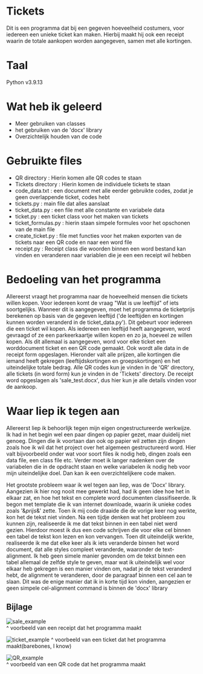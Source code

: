# Tickets
Dit is een programma dat bij een gegeven hoeveelheid costumers, voor iedereen een unieke ticket kan maken.
Hierbij maakt hij ook een receipt waarin de totale aankopen worden aangegeven, samen met alle kortingen.

# Taal
Python v3.9.13

# Wat heb ik geleerd

 * Meer gebruiken van classes
 * het gebruiken van de 'docx' library
 * Overzichtelijk houden van de code
 

# Gebruikte files

 * QR directory : Hierin komen alle QR codes te staan
 * Tickets directory : Hierin komen de individuele tickets te staan
 * code_data.txt : een document met alle eerder gebruikte codes, zodat je geen overlappende ticket, codes hebt
 * tickets.py : main file dat alles aanslaat
 * ticket_data.py : een file met alle constante en variabele data
 * ticket.py : een ticket class voor het maken van tickets
 * ticket_formulas.py : hierin staan simpele formules voor het opschonen van de main file
 * create_ticket.py : file met functies voor het maken exporten van de tickets naar een QR code en naar een word file
 * receipt.py : Receipt class die woorden binnen een word bestand kan vinden en veranderen naar variablen die je een een    receipt wil hebben


# Bedoeling van het programma

Allereerst vraagt het programma naar de hoeveelheid mensen die tickets willen kopen. Voor iedereen komt de vraag "Wat is uw leeftijd" of iets soortgelijks. Wanneer dit is aangegeven, moet het programma de ticketprijs berekenen op basis van de gegeven leeftijd ('de leeftijden en kortingen kunnen worden veranderd in de ticket_data.py'). Dit gebeurt voor iedereen die een ticket wil kopen. Als iedereen een leeftijd heeft aangegeven, word gevraagd of ze een parkeerkaartje willen kopen en zo ja, hoeveel ze willen kopen. Als dit allemaal is aangegeven, word voor elke ticket een worddocument ticket en een QR code gemaakt. Ook wordt alle data in de receipt form opgeslagen. Hieronder valt alle prijzen, alle kortingen die iemand heeft gekregen (leeftijdskortingen en groepskortingen) en het uiteindelijke totale bedrag. Alle QR codes kun je vinden in de 'QR' directory, alle tickets (in word form) kun je vinden in de 'Tickets' directory. De receipt word opgeslagen als 'sale_test.docx', dus hier kun je alle details vinden voor de aankoop. 

# Waar liep ik tegen aan

Allereerst liep ik behoorlijk tegen mijn eigen ongestructureerde werkwijze. Ik had in het begin wel een paar dingen op papier gezet, maar duidelij niet genoeg. Dingen die ik voortaan dan ook op papier wil zetten zijn dingen zoals hoe ik wil dat het project over het algemeen gestructureerd word. Hier valt bijvoorbeeld onder wat voor soort files ik nodig heb, dingen zoals een data file, een class file etc. Verder moet ik langer nadenken over de variabelen die in de opdracht staan en welke variabelen ik nodig heb voor mijn uiteindelijke doel. Dan kan ik een overzichtelijkere code maken.

Het grootste probleem waar ik wel tegen aan liep, was de 'Docx' library. Aangezien ik hier nog nooit mee gewerkt had, had ik geen idee hoe het in elkaar zat, en hoe het tekst en complete word documenten classifiseerde. Ik begon met template die ik van internet downloade, waarin ik unieke codes zoals '&_prijs_&' zette. Toen ik mij code draaide die de vorige keer nog werkte, kon het de tekst niet vinden. Na een tijdje denken wat het probleem zou kunnen zijn, realiseerde ik me dat tekst binnen in een tabel niet werd gezien. Hierdoor moest ik dus een code schrijven die voor elke cel binnen een tabel de tekst kon lezen en kon vervangen. Toen dit uiteindelijk werkte, realiseerde ik me dat elke keer als ik iets veranderde binnen het word document, dat alle styles compleet veranderde, waaronder de text-alignment. Ik heb geen simele manier gevonden om de tekst binnen een tabel allemaal de zelfde style te geven, maar wat ik uiteindelijk wel voor elkaar heb gekregen is een manier vinden om, nadat je de tekst veranderd hebt, de alignment te veranderen, door de paragraaf binnen een cel aan te slaan. Dit was de enige manier dat ik in korte tijd kon vinden, aangezien er geen simpele cel-alignment command is binnen de 'docx' library

## Bijlage
![sale_example](https://user-images.githubusercontent.com/107985687/220069266-6112af79-665e-40a4-a2cf-56119ce1bc49.png)   
^   voorbeeld van een receipt dat het programma maakt


![ticket_example](https://user-images.githubusercontent.com/107985687/220069434-5a55b2f3-4b74-41f7-8eda-9152d750b210.png)
^   voorbeeld van een ticket dat het programma maakt(barebones, I know)


![QR_example](https://user-images.githubusercontent.com/107985687/220069552-96a6db5f-9588-4701-bb1e-bf73bdc77acf.png)             
^   voorbeeld van een QR code dat het programma maakt

